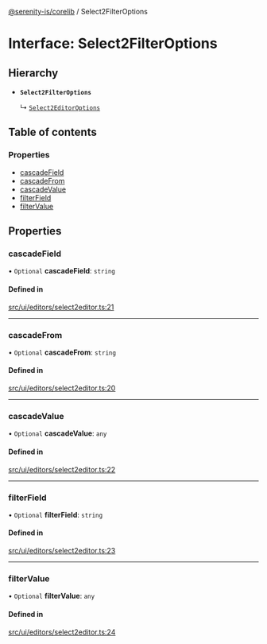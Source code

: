 [@serenity-is/corelib](../README.md) / Select2FilterOptions

# Interface: Select2FilterOptions

## Hierarchy

- **`Select2FilterOptions`**

  ↳ [`Select2EditorOptions`](Select2EditorOptions.md)

## Table of contents

### Properties

- [cascadeField](Select2FilterOptions.md#cascadefield)
- [cascadeFrom](Select2FilterOptions.md#cascadefrom)
- [cascadeValue](Select2FilterOptions.md#cascadevalue)
- [filterField](Select2FilterOptions.md#filterfield)
- [filterValue](Select2FilterOptions.md#filtervalue)

## Properties

### cascadeField

• `Optional` **cascadeField**: `string`

#### Defined in

[src/ui/editors/select2editor.ts:21](https://github.com/serenity-is/serenity/blob/master/packages/corelib/src/ui/editors/select2editor.ts#L21)

___

### cascadeFrom

• `Optional` **cascadeFrom**: `string`

#### Defined in

[src/ui/editors/select2editor.ts:20](https://github.com/serenity-is/serenity/blob/master/packages/corelib/src/ui/editors/select2editor.ts#L20)

___

### cascadeValue

• `Optional` **cascadeValue**: `any`

#### Defined in

[src/ui/editors/select2editor.ts:22](https://github.com/serenity-is/serenity/blob/master/packages/corelib/src/ui/editors/select2editor.ts#L22)

___

### filterField

• `Optional` **filterField**: `string`

#### Defined in

[src/ui/editors/select2editor.ts:23](https://github.com/serenity-is/serenity/blob/master/packages/corelib/src/ui/editors/select2editor.ts#L23)

___

### filterValue

• `Optional` **filterValue**: `any`

#### Defined in

[src/ui/editors/select2editor.ts:24](https://github.com/serenity-is/serenity/blob/master/packages/corelib/src/ui/editors/select2editor.ts#L24)
